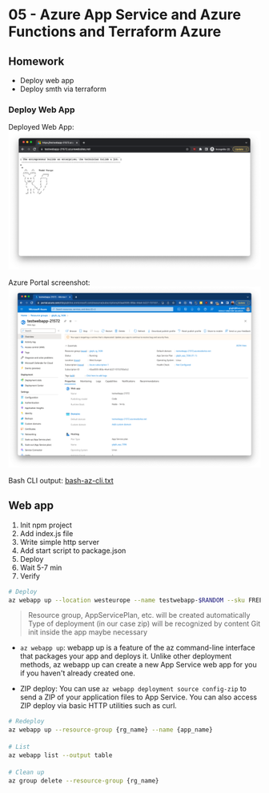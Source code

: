 # 05 - Azure App Service and Azure Functions and Terraform Azure

## Homework

- Deploy web app
- Deploy smth via terraform

### Deploy Web App

Deployed Web App:
![Deployed web app](./deploy_webapp/deployed-webapp.png)

Azure Portal screenshot:
![Azure Portal screenshot](./deploy_webapp/azure-portal-webapp.png)

Bash CLI output:
[bash-az-cli.txt](./deploy_webapp/bash-az-cli.txt)

## Web app

1. Init npm project
2. Add index.js file
3. Write simple http server
4. Add start script to package.json
5. Deploy
6. Wait 5-7 min
7. Verify

```bash
# Deploy
az webapp up --location westeurope --name testwebapp-$RANDOM --sku FREE
```

> Resource group, AppServicePlan, etc. will be created automatically
> Type of deployment (in our case zip) will be recognized by content
> Git init inside the app maybe necessary

- `az webapp up`: webapp up is a feature of the az command-line interface that packages your app and deploys it. Unlike other deployment methods, az webapp up can create a new App Service web app for you if you haven't already created one.

- ZIP deploy: You can use `az webapp deployment source config-zip` to send a ZIP of your application files to App Service. You can also access ZIP deploy via basic HTTP utilities such as curl.

```bash
# Redeploy
az webapp up --resource-group {rg_name} --name {app_name}

# List
az webapp list --output table

# Clean up
az group delete --resource-group {rg_name}
```
